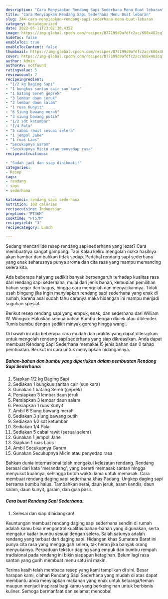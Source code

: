```yaml
---
description: "Cara Menyiapkan Rendang Sapi Sederhana Menu Buat lebaran"
title: "Cara Menyiapkan Rendang Sapi Sederhana Menu Buat lebaran"
slug: 244-cara-menyiapkan-rendang-sapi-sederhana-menu-buat-lebaran
category: Uncategorized
date: 2022-05-11T23:02:30.435Z
image: https://img-global.cpcdn.com/recipes/877199d9afdfc2ac/680x482cq70/rendang-sapi-sederhana-foto-resep-utama.jpg
hideToc: false
enableToc: true
enableTocContent: false
thumbnail: https://img-global.cpcdn.com/recipes/877199d9afdfc2ac/680x482cq70/rendang-sapi-sederhana-foto-resep-utama.jpg
cover: https://img-global.cpcdn.com/recipes/877199d9afdfc2ac/680x482cq70/rendang-sapi-sederhana-foto-resep-utama.jpg
author: Admin
authorAv: notfound
ratingvalue: 5
reviewcount: 7
recipeingredient:
- "1/2 kg Daging Sapi"
- "1 bungkus santan cair sun kara"
- "1 batang Sereh geprek"
- "3 lembar daun jeruk"
- "3 lembar daun salam"
- "1 ruas Kunyit"
- "6 Siung bawang merah"
- "3 siung bawang putih"
- "1/2 sdt ketumbar"
- "1/4 Pala"
- "5 cabai rawit sesuai selera"
- "1 jempol Jahe"
- "1 ruas Laos"
- "Secukupnya Garam"
- "Secukupnya Micin atau penyedap rasa"
recipeinstructions:

- "Sudah jadi dan siap dinikmati!"
categories:
- Resep
tags:
- rendang
- sapi
- sederhana

katakunci: rendang sapi sederhana 
nutrition: 108 calories
recipecuisine: Indonesian
preptime: "PT36M"
cooktime: "PT57M"
recipeyield: "3"
recipecategory: Lunch

---
```



Sedang mencari ide resep rendang sapi sederhana yang lezat? Cara membuatnya sangat gampang. Tapi Kalau keliru mengolah maka hasilnya akan hambar dan bahkan tidak sedap. Padahal rendang sapi sederhana yang enak seharusnya punya aroma dan cita rasa yang mampu memancing selera kita.


Ada beberapa hal yang sedikit banyak berpengaruh terhadap kualitas rasa dari rendang sapi sederhana, mulai dari jenis bahan, kemudian pemilihan bahan segar dan bagus, hingga cara mengolah dan menyajikannya. Tidak usah bingung jika ingin menyiapkan rendang sapi sederhana yang enak di rumah, karena asal sudah tahu caranya maka hidangan ini mampu menjadi suguhan spesial.

Berikut resep rendang sapi yang empuk, enak, dan sederhana dari William W. Wongso: Haluskan semua bahan Bumbu dengan diulek atau diblender. Tumis bumbu dengan sedikit minyak goreng hingga wangi.


Di bawah ini ada beberapa cara mudah dan praktis yang dapat diterapkan untuk mengolah rendang sapi sederhana yang siap dikreasikan. Anda dapat membuat Rendang Sapi Sederhana memakai 15 jenis bahan dan 0 tahap pembuatan. Berikut ini cara untuk menyiapkan hidangannya.

<!--inarticleads1-->

##### Bahan-bahan dan bumbu yang diperlukan dalam pembuatan Rendang Sapi Sederhana:

1. Siapkan 1/2 kg Daging Sapi
1. Sediakan 1 bungkus santan cair (sun kara)
1. Gunakan 1 batang Sereh (geprek)
1. Persiapkan 3 lembar daun jeruk
1. Persiapkan 3 lembar daun salam
1. Persiapkan 1 ruas Kunyit
1. Ambil 6 Siung bawang merah
1. Sediakan 3 siung bawang putih
1. Sediakan 1/2 sdt ketumbar
1. Sediakan 1/4 Pala
1. Sediakan 5 cabai rawit (sesuai selera)
1. Gunakan 1 jempol Jahe
1. Siapkan 1 ruas Laos
1. Ambil Secukupnya Garam
1. Gunakan Secukupnya Micin atau penyedap rasa


Bahkan dunia internasional telah mengakui kelezatan rendang. Rendang berasal dari kata &#39;merandang&#39;, yang berarti memasak santan hingga menyusut kuahnya, sehingga butuh waktu lama untuk memasak. Cara membuat rendang daging sapi sederhana khas Padang: Ungkep daging sapi bersama bumbu halus. Tambahkan serai, daun jeruk, asam kandis, daun salam, daun kunyit, garam, dan gula pasir. 

<!--inarticleads2-->

##### Cara buat Rendang Sapi Sederhana:


1. Selesai dan siap dihidangkan!

Keuntungan membuat rendang daging sapi sederhana sendiri di rumah adalah kamu bisa mengontrol kualitas bahan-bahan yang digunakan, serta mengatur kadar bumbu sesuai dengan selera. Salah satunya adalah rendang yang terbuat dari daging sapi. Hidangan khas Sumatera Barat ini punya cita rasa yang menggugah selera, tak heran jika banyak orang menyukainya. Perpaduan tekstur daging yang empuk dan bumbu rempah tradisional pada rendang ini bikin siapapun ketagihan. Belum lagi rasa santan yang gurih membuat menu satu ini makin. 

Terima kasih telah membaca resep yang kami tampilkan di sini. Besar harapan kami, olahan Rendang Sapi Sederhana yang mudah di atas dapat membantu anda menyiapkan makanan yang enak untuk keluarga/teman maupun menjadi inspirasi bagi kamu yang berkeinginan untuk berbisnis kuliner. Semoga bermanfaat dan selamat mencoba!

